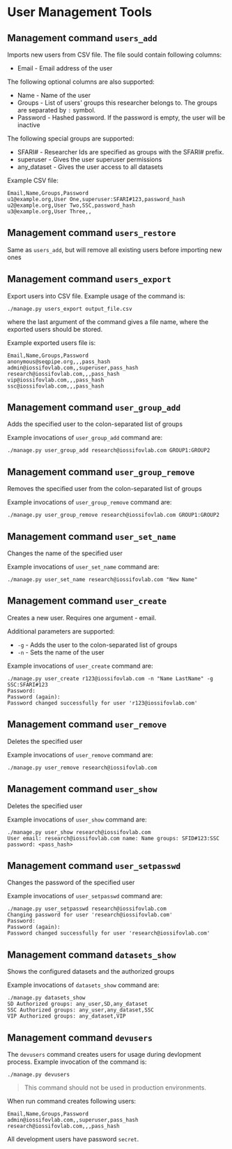 # User Management Tools


## Management command `users_add`

Imports new users from CSV file. The file sould contain following columns:
* Email - Email address of the user

The following optional columns are also supported:
* Name - Name of the user
* Groups - List of users' groups this researcher belongs to. The groups are
separated by `:` symbol.
* Password - Hashed password.
If the password is empty, the user will be inactive


The following special groups are supported:
* SFARI#<ID> - Researcher Ids are specified as groups with the SFARI#
prefix.
* superuser - Gives the user superuser permissions
* any_dataset - Gives the user access to all datasets

Example CSV file:
```
Email,Name,Groups,Password
u1@example.org,User One,superuser:SFARI#123,password_hash
u2@example.org,User Two,SSC,password_hash
u3@example.org,User Three,,
```

## Management command `users_restore`

Same as `users_add`, but will remove all existing users before importing new ones

## Management command `users_export`

Export users into CSV file. Example usage of the command is:
```
./manage.py users_export output_file.csv
```
where the last argument of the command gives a file name, where the exported
users should be stored.

Example exported users file is:

```
Email,Name,Groups,Password
anonymous@seqpipe.org,,,pass_hash
admin@iossifovlab.com,,superuser,pass_hash
research@iossifovlab.com,,,pass_hash
vip@iossifovlab.com,,,pass_hash
ssc@iossifovlab.com,,,pass_hash
```

## Management command `user_group_add`

Adds the specified user to the colon-separated list of groups

Example invocations of `user_group_add` command are:
```
./manage.py user_group_add research@iossifovlab.com GROUP1:GROUP2
```

## Management command `user_group_remove`

Removes the specified user from the colon-separated list of groups

Example invocations of `user_group_remove` command are:
```
./manage.py user_group_remove research@iossifovlab.com GROUP1:GROUP2
```

## Management command `user_set_name`

Changes the name of the specified user

Example invocations of `user_set_name` command are:
```
./manage.py user_set_name research@iossifovlab.com "New Name"
```

## Management command `user_create`

Creates a new user. Requires one argument - email.

Additional parameters are supported:
* `-g` - Adds the user to the colon-separated list of groups
* `-n` - Sets the name of the user

Example invocations of `user_create` command are:
```
./manage.py user_create r123@iossifovlab.com -n "Name LastName" -g SSC:SFARI#123
Password:
Password (again):
Password changed successfully for user 'r123@iossifovlab.com'
```

## Management command `user_remove`

Deletes the specified user

Example invocations of `user_remove` command are:
```
./manage.py user_remove research@iossifovlab.com
```

## Management command `user_show`

Deletes the specified user

Example invocations of `user_show` command are:
```
./manage.py user_show research@iossifovlab.com
User email: research@iossifovlab.com name: Name groups: SFID#123:SSC password: <pass_hash>
```

## Management command `user_setpasswd`

Changes the password of the specified user

Example invocations of `user_setpasswd` command are:
```
./manage.py user_setpasswd research@iossifovlab.com
Changing password for user 'research@iossifovlab.com'
Password:
Password (again):
Password changed successfully for user 'research@iossifovlab.com'
```

## Management command `datasets_show`

Shows the configured datasets and the authorized groups

Example invocations of `datasets_show` command are:
```
./manage.py datasets_show
SD Authorized groups: any_user,SD,any_dataset
SSC Authorized groups: any_user,any_dataset,SSC
VIP Authorized groups: any_dataset,VIP
```

## Management command `devusers`

The `devusers` command creates users for usage during devlopment process.
Example invocation of the command is:
```
./manage.py devusers
```

> This command should not be used in production environments.

When run command creates following users:

```
Email,Name,Groups,Password
admin@iossifovlab.com,,superuser,pass_hash
research@iossifovlab.com,,,pass_hash
```
All development users have password `secret`.
